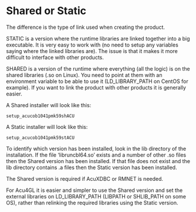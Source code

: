 # Shared or Static

The difference is the type of link used when creating the product.  

STATIC is a version where the runtime libraries are linked together into a big executable. It is very easy to work with (no need to setup any variables saying where the linked libraries are). The issue is that it makes it more difficult to interface with other products.  

SHARED is a version of the runtime where everything (all the logic) is on the shared libraries (.so on Linux). You need to point at them with an environment variable to be able to use it (LD_LIBRARY_PATH on CentOS for example). If you want to link the product with other products it is generally easier.  

A Shared installer will look like this: 
``` 
setup_acucob1041pmk59shACU  
```

A Static installer will look like this:  
```
setup_acucob1041pmk59stACU  
```

To identify which version has been installed, look in the lib directory of the installation. If the file ‘libruncbl64.so’ exists and a number of other .so files then the Shared version has been installed. If that file does not exist and the lib directory contains .a files then the Static version has been installed.  

The Shared version is required if AcuXDBC or RMNET is needed.  

For Acu4GL it is easier and simpler to use the Shared version and set the external libraries on LD_LIBRARY_PATH (LIBPATH or SHLIB_PATH on some OS), rather than relinking the required libraries using the Static version.  